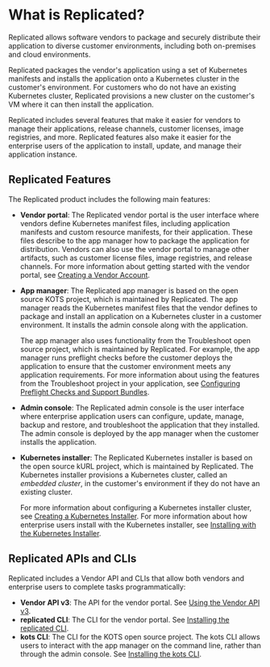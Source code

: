 # What is Replicated?

Replicated allows software vendors to package and securely distribute their application to
diverse customer environments, including both on-premises and cloud environments.

Replicated packages the vendor's application using a set of Kubernetes manifests
and installs the application onto a Kubernetes cluster in the customer's environment.
For customers who do not have an existing Kubernetes cluster, Replicated
provisions a new cluster on the customer's VM where it can then install the application.

Replicated includes several features that make it easier for vendors to manage their
applications, release channels, customer licenses, image
registries, and more. Replicated features also make it easier for the enterprise
users of the application to install, update, and manage their application instance.

## Replicated Features

The Replicated product includes the following main features:

* **Vendor portal**: The Replicated vendor portal is the user interface where vendors
define Kubernetes manifest files, including application manifests and custom resource
manifests, for their application. These files describe to the app manager how to
package the application for distribution. Vendors can also use the vendor portal
to manage other artifacts, such as customer license files, image registries, and
release channels.
For more information about getting started with the vendor portal, see
[Creating a Vendor Account](vendor/vendor-portal-creating-account).
* **App manager**: The Replicated app manager is based on the open source KOTS project,
which is maintained by Replicated. The app manager reads the Kubernetes manifest files that
the vendor defines to package and install an application on a Kubernetes cluster
in a customer environment. It installs the admin console along with the application.

   The app manager also uses functionality from the Troubleshoot open source project,
   which is maintained by Replicated. For example, the app manager runs preflight
   checks before the customer deploys the application to ensure that the customer
   environment meets any application requirements.
   For more information about using the features from the Troubleshoot project
   in your application, see [Configuring Preflight Checks and Support Bundles](/vendor/preflight-support-bundle-creating).
* **Admin console**: The Replicated admin console is the user interface where enterprise
application users can configure, update, manage, backup and restore, and troubleshoot
the application that they installed. The admin console is deployed by the app manager
when the customer installs the application.
* **Kubernetes installer**: The Replicated Kubernetes installer is based on the open source
kURL project, which is maintained by Replicated. The Kubernetes installer provisions a Kubernetes
cluster, called an _embedded cluster_, in the customer's environment if they do
not have an existing cluster.

  For more information about configuring a Kubernetes
  installer cluster, see [Creating a Kubernetes Installer](/vendor/packaging-embedded-kubernetes).
  For more information about how enterprise users install with the Kubernetes installer,
  see [Installing with the Kubernetes Installer](/enterprise/installing-embedded-cluster).

## Replicated APIs and CLIs

Replicated includes a Vendor API and CLIs that allow both vendors and enterprise
users to complete tasks programmatically:

* **Vendor API v3**: The API for the vendor portal. See [Using the Vendor API v3](reference/vendor-api-using).
* **replicated CLI**: The CLI for the vendor portal. See [Installing the replicated CLI](reference/replicated-cli-installing).
* **kots CLI**: The CLI for the KOTS open source project. The kots CLI allows users to interact with the app manager on the command line, rather than through the admin console. See [Installing the kots CLI](reference/kots-cli-getting-started).
